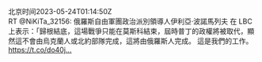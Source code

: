 北京时间2023-05-24T01:14:50Z<br>RT @NiKiTa_32156: 俄羅斯自由軍團政治派別領導人伊利亞·波諾馬列夫 在 LBC 上表示：「歸根結底，這場戰爭只能在莫斯科結束，屆時普丁的政權將被取代，顯然這不會由烏克蘭人或北約部隊完成，這將由俄羅斯人完成。
這是我們的工作。 https://t.co/do40j…<br><br><br>